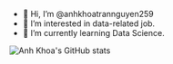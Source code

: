 - 👋 Hi, I’m @anhkhoatrannguyen259
- 👀 I’m interested in data-related job.
- 🌱 I’m currently learning Data Science.

<!---
anhkhoatrannguyen259/anhkhoatrannguyen259 is a ✨ special ✨ repository because its `README.md` (this file) appears on your GitHub profile.
You can click the Preview link to take a look at your changes.
--->
![Anh Khoa's GitHub stats](https://github-readme-stats.vercel.app/api?username=anhkhoatrannguyen259&theme=dark&show_icons=true)
